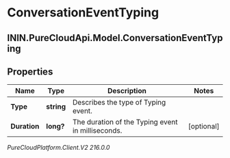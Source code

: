 # ConversationEventTyping

## ININ.PureCloudApi.Model.ConversationEventTyping

## Properties

|Name | Type | Description | Notes|
|------------ | ------------- | ------------- | -------------|
| **Type** | **string** | Describes the type of Typing event. | |
| **Duration** | **long?** | The duration of the Typing event in milliseconds. | [optional] |



_PureCloudPlatform.Client.V2 216.0.0_
